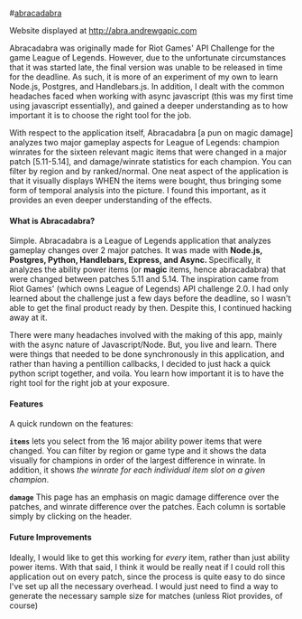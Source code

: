 #<a href = "http://abra.agapic.xyz">abracadabra</a>

Website displayed at http://abra.andrewgapic.com 

Abracadabra was originally made for Riot Games' API Challenge for the game League of Legends. However, due to the unfortunate circumstances that it was started late, the final version was unable to be released in time for the deadline. As such, it is more of an experiment of my own to learn Node.js, Postgres, and Handlebars.js. In addition, I dealt with the common headaches faced when working with async javascript (this was my first time using javascript essentially), and gained a deeper understanding as to how important it is to choose the right tool for the job. 

With respect to the application itself, Abracadabra [a pun on magic damage] analyzes two major gameplay aspects for League of Legends: champion winrates for the sixteen relevant magic items that were changed in a major patch [5.11-5.14], and damage/winrate statistics for each champion. You can filter by region and by ranked/normal. One neat aspect of the application is that it visually displays WHEN the items were bought, thus bringing some form of temporal analysis into the picture. I found this important, as it provides an even deeper understanding of the effects.

<h4>What is Abracadabra?</h4>

Simple. Abracadabra is a League of Legends application that analyzes gameplay changes over 2 major patches. It was made with <b>Node.js, Postgres, Python, Handlebars, Express, and Async. </b>  Specifically, it analyzes the ability power items (or <b>magic</b> items, hence abracadabra) that were changed between patches 5.11 and 5.14. The inspiration came from Riot Games' (which owns League of Legends) API challenge 2.0. I had only learned about the challenge just a few days before the deadline, so I wasn't able to get the final product ready by then. Despite this, I continued hacking away at it. 
<br>

There were many headaches involved with the making of this app, mainly with the async nature of Javascript/Node. But, you live and learn. There were things that needed to be done synchronously in this application, and rather than having a pentillion callbacks, I decided to just hack a quick python script together, and voila. You learn how important it is to have the right tool for the right job at your exposure.
<br>

<h4>Features</h4>
A quick rundown on the features:

<b>`items`</b> lets you select from the 16 major ability power items that were changed. You can filter by region or game type and it shows the data visually for champions in order of the largest difference in winrate. In addition, it shows <em>the winrate for each individual item slot on a given champion</em>.

<b>`damage`</b> This page has an emphasis on magic damage difference over the patches, and winrate difference over the patches. Each column is sortable simply by clicking on the header.

<h4>Future Improvements</h4>

Ideally, I would like to get this working for <em>every</em> item, rather than just ability power items. With that said, I think it would be really neat if I could roll this application out on every patch, since the process is quite easy to do since I've set up all the necessary overhead. I would just need to find a way to generate the necessary sample size for matches (unless Riot provides, of course)


